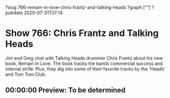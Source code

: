 ?slug 766-remain-in-love-chris-frantz-and-talking-heads
?graph [""]
?pubdate 2020-07-31T07:14

# Show 766: Chris Frantz and Talking Heads

Jim and Greg chat with Talking Heads drummer Chris Frantz about his new book, Remain In Love. The book tracks the bands commercial success and internal strife. Plus, they dig into some of their favorite tracks by the 'Heads’ and Tom Tom Club.

## 00:00:00 Preview: To be determined